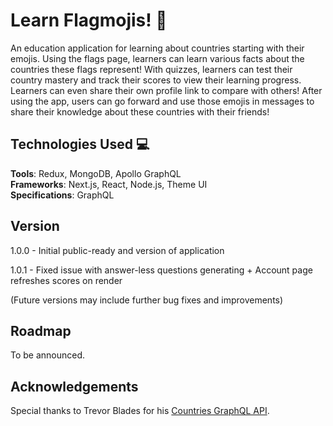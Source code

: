# Learn Flagmojis! 🏁
An education application for learning about countries starting with their emojis. Using the flags page, learners can learn various facts about the countries these flags represent! With quizzes, learners can test their country mastery and track their scores to view their learning progress. Learners can even share their own profile link to compare with others! After using the app, users can go forward and use those emojis in messages to share their knowledge about these countries with their friends!

## Technologies Used 💻
**Tools**: Redux, MongoDB, Apollo GraphQL\
**Frameworks**: Next.js, React, Node.js, Theme UI\
**Specifications**: GraphQL

## Version

1.0.0  - Initial public-ready and version of application

1.0.1 - Fixed issue with answer-less questions generating + Account page refreshes scores on render

(Future versions may include further bug fixes and improvements)

## Roadmap
To be announced.

## Acknowledgements
Special thanks to Trevor Blades for his [Countries GraphQL API](https://github.com/trevorblades/countries).